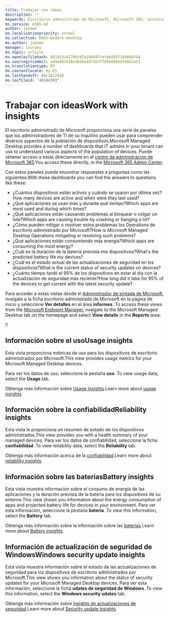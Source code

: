 ```yaml
---
title: Trabajar con ideas
description: ''
keywords: Escritorio administrado de Microsoft, Microsoft 365, servicio, documentación
ms.service: m365-md
author: jaimeo
ms.localizationpriority: normal
ms.collection: M365-modern-desktop
ms.author: jaimeo
manager: laurawi
ms.topic: article
ms.openlocfilehash: 6b19c5cd1766c07e106897cefeb495f1b98bb548
ms.sourcegitcommit: adaedd1418a3bd6e4875b77fd9e008b47e0b2a51
ms.translationtype: MT
ms.contentlocale: es-ES
ms.lasthandoff: 09/18/2020
ms.locfileid: "48104393"
---
```

# <a name="work-with-insights"></a><span data-ttu-id="1c30a-103">Trabajar con ideas</span><span class="sxs-lookup"><span data-stu-id="1c30a-103">Work with insights</span></span>

<span data-ttu-id="1c30a-104">El escritorio administrado de Microsoft proporciona una serie de paneles que los administradores de TI de su inquilino pueden usar para comprender diversos aspectos de la población de dispositivos.</span><span class="sxs-lookup"><span data-stu-id="1c30a-104">Microsoft Managed Desktop provides a number of dashboards that IT admins in your tenant can use to understand various aspects of the population of devices.</span></span> <span data-ttu-id="1c30a-105">Puede obtener acceso a estas directamente en el [centro de administración de Microsoft 365](https://admin.microsoft.com/adminportal/home?previewoff=false#/microsoftmanageddesktop).</span><span class="sxs-lookup"><span data-stu-id="1c30a-105">You access these directly, in the [Microsoft 365 Admin Center](https://admin.microsoft.com/adminportal/home?previewoff=false#/microsoftmanageddesktop).</span></span>

<span data-ttu-id="1c30a-106">Con estos paneles puede encontrar respuestas a preguntas como las siguientes:</span><span class="sxs-lookup"><span data-stu-id="1c30a-106">With these dashboards you can find the answers to questions like these:</span></span>

- <span data-ttu-id="1c30a-107">¿Cuántos dispositivos están activos y cuándo se usaron por última vez?</span><span class="sxs-lookup"><span data-stu-id="1c30a-107">How many devices are active and when were they last used?</span></span>
- <span data-ttu-id="1c30a-108">¿Qué aplicaciones se usan más y durante qué tiempo?</span><span class="sxs-lookup"><span data-stu-id="1c30a-108">Which apps are most used and during which times?</span></span>
- <span data-ttu-id="1c30a-109">¿Qué aplicaciones están causando problemas al bloquear o colgar un lote?</span><span class="sxs-lookup"><span data-stu-id="1c30a-109">Which apps are causing trouble by crashing or hanging a lot?</span></span>
- <span data-ttu-id="1c30a-110">¿Cómo pueden mitigar o resolver estos problemas los Operations de escritorio administrado por Microsoft?</span><span class="sxs-lookup"><span data-stu-id="1c30a-110">How is Microsoft Managed Desktop Operations mitigating or resolving such problems?</span></span>
- <span data-ttu-id="1c30a-111">¿Qué aplicaciones están consumiendo más energía?</span><span class="sxs-lookup"><span data-stu-id="1c30a-111">Which apps are consuming the most energy?</span></span>
- <span data-ttu-id="1c30a-112">¿Cuál es la duración de la batería prevista mis dispositivos?</span><span class="sxs-lookup"><span data-stu-id="1c30a-112">What's the predicted battery life my devices?</span></span>
- <span data-ttu-id="1c30a-113">¿Cuál es el estado actual de las actualizaciones de seguridad en los dispositivos?</span><span class="sxs-lookup"><span data-stu-id="1c30a-113">What is the current status of security updates on devices?</span></span>
- <span data-ttu-id="1c30a-114">¿Cuánto tiempo tardó el 95% de los dispositivos en estar al día con la actualización de seguridad más reciente?</span><span class="sxs-lookup"><span data-stu-id="1c30a-114">How long did it take for 95% of the devices to get current with the latest security update?</span></span>

<span data-ttu-id="1c30a-115">Para acceder a estas vistas desde el [Administrador de pintada de Microsoft](https://endpoint.microsoft.com/), nvaigate a la ficha escritorio administrado de Microsoft en la página de inicio y seleccione **Ver detalles** en el área **informes** :</span><span class="sxs-lookup"><span data-stu-id="1c30a-115">To access these views from the [Microsoft Endopint Manager](https://endpoint.microsoft.com/), nvaigate to the Microsoft Managed Desktop tab on the homepage and select **View details** in the **Reports** area:</span></span>

<!--Update picture to show in MEM [Admin center with Reports area in the upper right including the device reports card and the "view details" link.](../../media/insights_overview.png)--><span data-ttu-id="1c30a-116">!</span><span class="sxs-lookup"><span data-stu-id="1c30a-116">!</span></span>


## <a name="usage-insights"></a><span data-ttu-id="1c30a-117">Información sobre el uso</span><span class="sxs-lookup"><span data-stu-id="1c30a-117">Usage insights</span></span>
<span data-ttu-id="1c30a-118">Esta vista proporciona métricas de uso para los dispositivos de escritorio administrados por Microsoft.</span><span class="sxs-lookup"><span data-stu-id="1c30a-118">This view provides usage metrics for your Microsoft Managed Desktop devices.</span></span> 

<span data-ttu-id="1c30a-119">Para ver los datos de uso, seleccione la pestaña **uso** .</span><span class="sxs-lookup"><span data-stu-id="1c30a-119">To view usage data, select the **Usage** tab.</span></span>

<span data-ttu-id="1c30a-120">Obtenga más información sobre [Usage Insights](usage-insights.md).</span><span class="sxs-lookup"><span data-stu-id="1c30a-120">Learn more about [usage insights](usage-insights.md).</span></span>

## <a name="reliability-insights"></a><span data-ttu-id="1c30a-121">Información sobre la confiabilidad</span><span class="sxs-lookup"><span data-stu-id="1c30a-121">Reliability insights</span></span>
<span data-ttu-id="1c30a-122">Esta vista le proporciona un resumen de estado de los dispositivos administrados.</span><span class="sxs-lookup"><span data-stu-id="1c30a-122">This view provides you with a health summary of your managed devices.</span></span> <span data-ttu-id="1c30a-123">Para ver los datos de confiabilidad, seleccione la ficha **confiabilidad** .</span><span class="sxs-lookup"><span data-stu-id="1c30a-123">To view reliability data, select the **Reliability** tab.</span></span>

<span data-ttu-id="1c30a-124">Obtenga más información acerca de la [confiabilidad](reliability-insights.md).</span><span class="sxs-lookup"><span data-stu-id="1c30a-124">Learn more about [reliability insights](reliability-insights.md).</span></span>

## <a name="battery-insights"></a><span data-ttu-id="1c30a-125">Información sobre las baterías</span><span class="sxs-lookup"><span data-stu-id="1c30a-125">Battery insights</span></span>
<span data-ttu-id="1c30a-126">Esta vista muestra información sobre el consumo de energía de las aplicaciones y la duración prevista de la batería para los dispositivos de su entorno.</span><span class="sxs-lookup"><span data-stu-id="1c30a-126">This view shows you information about the energy consumption of apps and projected battery life for devices in your environment.</span></span> <span data-ttu-id="1c30a-127">Para ver esta información, seleccione la pestaña **batería** .</span><span class="sxs-lookup"><span data-stu-id="1c30a-127">To view this information, select the **Battery** tab.</span></span>

<span data-ttu-id="1c30a-128">Obtenga más información sobre la información sobre las [baterías](battery-insights.md).</span><span class="sxs-lookup"><span data-stu-id="1c30a-128">Learn more about [Battery insights](battery-insights.md).</span></span>

## <a name="windows-security-update-insights"></a><span data-ttu-id="1c30a-129">Información de actualización de seguridad de Windows</span><span class="sxs-lookup"><span data-stu-id="1c30a-129">Windows security update insights</span></span>

<span data-ttu-id="1c30a-130">Esta vista muestra información sobre el estado de las actualizaciones de seguridad para los dispositivos de escritorio administrados por Microsoft.</span><span class="sxs-lookup"><span data-stu-id="1c30a-130">This view shows you information about the status of security updates for your Microsoft Managed Desktop devices.</span></span> <span data-ttu-id="1c30a-131">Para ver esta información, seleccione la ficha **udates de seguridad de Windows** .</span><span class="sxs-lookup"><span data-stu-id="1c30a-131">To view this information, select the **Windows security udates** tab.</span></span>

<span data-ttu-id="1c30a-132">Obtenga más información sobre [Insights de actualizaciones de seguridad](security-update-insights.md).</span><span class="sxs-lookup"><span data-stu-id="1c30a-132">Learn more about [Security update insights](security-update-insights.md).</span></span>
